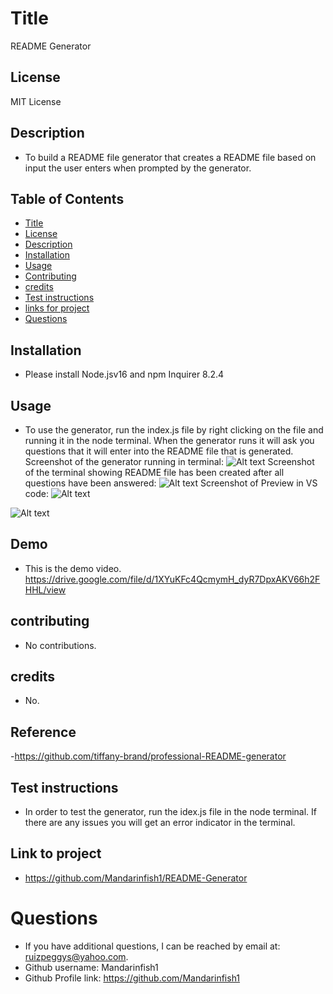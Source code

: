 # Title

README Generator

## License

<span class="badge text-bg-primary">MIT License</span>

## Description

- To build a README file generator that creates a README file based on input the user enters when prompted by the generator.

## Table of Contents

- [Title](#title)
- [License](#license)
- [Description](#description)
- [Installation](#installation)
- [Usage](#usage)
- [Contributing](#contributing)
- [credits](#credits)
- [Test instructions](#test-instructions)
- [links for project](#links-for-project)
- [Questions](#questions)

## Installation

- Please install Node.jsv16 and npm Inquirer 8.2.4

## Usage

- To use the generator, run the index.js file by right clicking on the file and running it in the node terminal. When the generator runs it will ask you questions that it will enter into the README file that is generated.
  Screenshot of the generator running in terminal:
  ![Alt text](../../OneDrive/Pictures/Screenshots/Screenshot_1.png)
  Screenshot of the terminal showing README file has been created after all questions have been answered:
  ![Alt text](../../OneDrive/Pictures/Screenshots/Screenshot_2.png)
  Screenshot of Preview in VS code:
  ![Alt text](../../OneDrive/Pictures/Screenshots/Screenshot_3.png)

![Alt text](../../OneDrive/Pictures/Screenshots/Screenshot_4.png)

## Demo

- This is the demo video. https://drive.google.com/file/d/1XYuKFc4QcmymH_dyR7DpxAKV66h2FHHL/view

## contributing

- No contributions.

## credits

- No.

## Reference

-https://github.com/tiffany-brand/professional-README-generator

## Test instructions

- In order to test the generator, run the idex.js file in the node terminal. If there are any issues you will get an error indicator in the terminal.

## Link to project

- https://github.com/Mandarinfish1/README-Generator

# Questions

- If you have additional questions, I can be reached by email at: ruizpeggys@yahoo.com.
- Github username: Mandarinfish1
- Github Profile link: https://github.com/Mandarinfish1

<!DOCTYPE html>
  <html lang="en">
  <head>
    <meta charset="UTF-8">
    <meta http-equiv="X-UA-Compatible" content="ie=edge">
      <link rel="stylesheet"  href="https://cdn.jsdelivr.net/npm/bootstrap@5.3.0-alpha1/dist/css/bootstrap.min.css" integrity="sha384-GLhlTQ8iRABdZLl6O3oVMWSktQOp6b7In1Zl3/Jr59b6EGGoI1aFkw7cmDA6j6gD" crossorigin="anonymous">
    <title>README Generator</title>
  </head>
<body>
    <script src="https://cdn.jsdelivr.net/npm/bootstrap@5.3.0-alpha1/dist/js/bootstrap.bundle.min.js" integrity="sha384-w76AqPfDkMBDXo30jS1Sgez6pr3x5MlQ1ZAGC+nuZB+EYdgRZgiwxhTBTkF7CXvN" crossorigin="anonymous"></script>
  </body>
</html>
